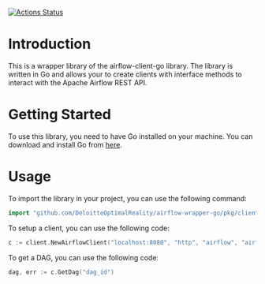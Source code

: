 
[![Actions Status](https://github.com/DeloitteOptimalReality/airflow-wrapper-go/actions/workflows/Linux.yml/badge.svg?branch=main)](https://github.com/DeloitteOptimalReality/airflow-wrapper-go/actions)

# Introduction 
This is a wrapper library of the airflow-client-go library. The library is written in Go and allows your to create clients with interface methods to interact with the Apache Airflow REST API.

# Getting Started
To use this library, you need to have Go installed on your machine. You can download and install Go from [here](https://golang.org/dl/).

# Usage
To import the library in your project, you can use the following command:
```go
import "github.com/DeloitteOptimalReality/airflow-wrapper-go/pkg/client"
```

To setup a client, you can use the following code:
```go
c := client.NewAirflowClient("localhost:8080", "http", "airflow", "airflow")
```

To get a DAG, you can use the following code:
```go
dag, err := c.GetDag("dag_id")
```
